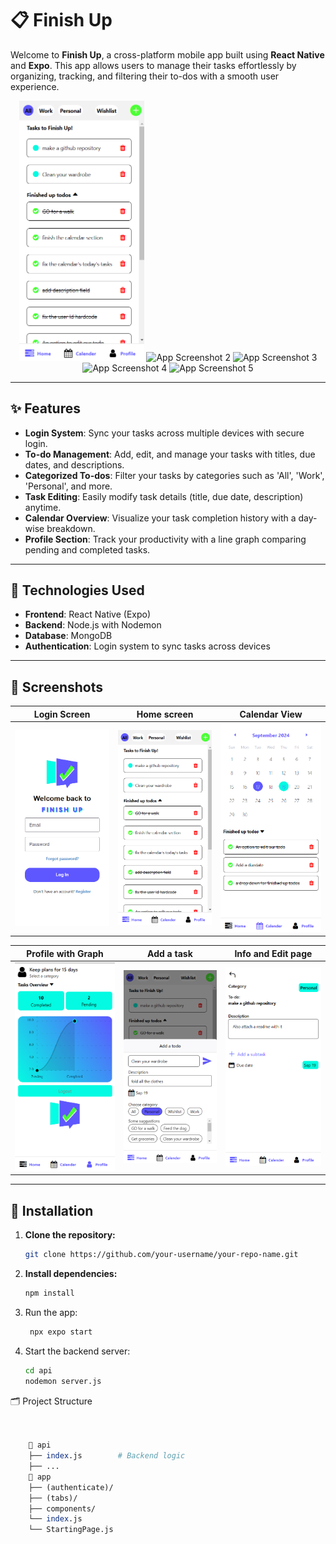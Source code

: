 # 📋 Finish Up

Welcome to **Finish Up**, a cross-platform mobile app built using **React Native** and **Expo**. This app allows users to manage their tasks effortlessly by organizing, tracking, and filtering their to-dos with a smooth user experience.

<div align="center">
  <img src="./screenshots/home.png" alt="App Screenshot 1" width="200"/>
  <img src="your_image_url_2" alt="App Screenshot 2" width="200"/>
  <img src="your_image_url_3" alt="App Screenshot 3" width="200"/>
  <img src="your_image_url_4" alt="App Screenshot 4" width="200"/>
  <img src="your_image_url_5" alt="App Screenshot 5" width="200"/>
</div>

---

## ✨ Features

- **Login System**: Sync your tasks across multiple devices with secure login.
- **To-do Management**: Add, edit, and manage your tasks with titles, due dates, and descriptions.
- **Categorized To-dos**: Filter your tasks by categories such as 'All', 'Work', 'Personal', and more.
- **Task Editing**: Easily modify task details (title, due date, description) anytime.
- **Calendar Overview**: Visualize your task completion history with a day-wise breakdown.
- **Profile Section**: Track your productivity with a line graph comparing pending and completed tasks.

---

## 🚀 Technologies Used

- **Frontend**: React Native (Expo)
- **Backend**: Node.js with Nodemon
- **Database**: MongoDB
- **Authentication**: Login system to sync tasks across devices

---

## 📱 Screenshots

| Login Screen             | Home screen               | Calendar View            |
|-------------------------|----------------------------|--------------------------|
| ![Login](./screenshots/login.png)  | ![Home Screen](./screenshots/home.png) | ![Calendar](./screenshots/calendar.png) |

|Profile with Graph | Add a task        | Info and Edit page |
|-------------------------|-----------------------------|-------------------------|
| ![Profile Graph](./screenshots/profile.png) | ![Add screen](./screenshots/add.png) | ![Info and edit screen](./screenshots/editscreen.png)  |

---

## 🔧 Installation

1. **Clone the repository:**

   ```bash
   git clone https://github.com/your-username/your-repo-name.git
2. **Install dependencies:**
   ```bash
   npm install
3. Run the app:
   ```bash
    npx expo start
4. Start the backend server:
    ```bash
    cd api
    nodemon server.js
    
🗂️ Project Structure
```perl

    
    📂 api
    ├── index.js        # Backend logic
    ├── ...              
    📂 app
    ├── (authenticate)/          
    ├── (tabs)/      
    ├── components/         
    └── index.js            
    └── StartingPage.js
